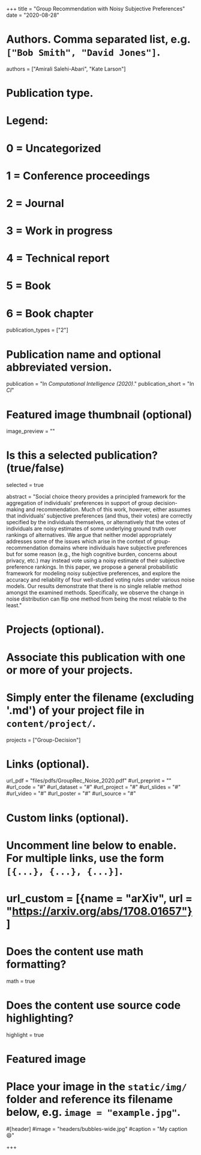 +++
title = "Group Recommendation with Noisy Subjective Preferences"
date = "2020-08-28"

# Authors. Comma separated list, e.g. `["Bob Smith", "David Jones"]`.
authors = ["Amirali Salehi-Abari", "Kate Larson"]


# Publication type.
# Legend:
# 0 = Uncategorized
# 1 = Conference proceedings
# 2 = Journal
# 3 = Work in progress
# 4 = Technical report
# 5 = Book
# 6 = Book chapter
publication_types = ["2"]

# Publication name and optional abbreviated version.
publication = "In *Computational Intelligence (2020)*."
publication_short = "In *CI*"



# Featured image thumbnail (optional)
image_preview = ""

# Is this a selected publication? (true/false)
selected = true

abstract = "Social choice theory provides a principled framework for the aggregation of individuals' preferences in support of group decision-making and recommendation.  Much of this work, however, either assumes that individuals' subjective preferences (and thus, their votes) are correctly specified by the individuals themselves, or alternatively that the votes of individuals are  noisy estimates of some underlying ground truth over rankings of alternatives.  We argue that neither model appropriately addresses some of the issues which arise in the context of group-recommendation domains where individuals have subjective preferences but for some reason (e.g., the high cognitive burden, concerns about privacy, etc.) may instead vote using a noisy estimate of their subjective preference rankings. In this paper, we propose a general probabilistic framework for modeling noisy subjective preferences, and explore the accuracy and reliability of four well-studied voting rules under various noise models. Our results demonstrate that there is no single reliable method amongst the examined methods. Specifically, we observe the change in noise distribution can flip one method from being the most reliable to the least."

# Projects (optional).
#   Associate this publication with one or more of your projects.
#   Simply enter the filename (excluding '.md') of your project file in `content/project/`.
projects = ["Group-Decision"]

# Links (optional).
url_pdf = "files/pdfs/GroupRec_Noise_2020.pdf"
#url_preprint = ""
#url_code = "#"
#url_dataset = "#"
#url_project = "#"
#url_slides = "#"
#url_video = "#"
#url_poster = "#"
#url_source = "#"

# Custom links (optional).
#   Uncomment line below to enable. For multiple links, use the form `[{...}, {...}, {...}]`.
# url_custom = [{name = "arXiv", url = "https://arxiv.org/abs/1708.01657"}]

# Does the content use math formatting?
math = true

# Does the content use source code highlighting?
highlight = true

# Featured image
# Place your image in the `static/img/` folder and reference its filename below, e.g. `image = "example.jpg"`.
#[header]
#image = "headers/bubbles-wide.jpg"
#caption = "My caption :smile:"

+++
